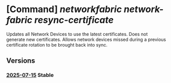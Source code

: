 # [Command] _networkfabric network-fabric resync-certificate_

Updates all Network Devices to use the latest certificates. Does not generate new certificates. Allows network devices missed during a previous certificate rotation to be brought back into sync.

## Versions

### [2025-07-15](/Resources/mgmt-plane/L3N1YnNjcmlwdGlvbnMve30vcmVzb3VyY2Vncm91cHMve30vcHJvdmlkZXJzL21pY3Jvc29mdC5tYW5hZ2VkbmV0d29ya2ZhYnJpYy9uZXR3b3JrZmFicmljcy97fS9yZXN5bmNjZXJ0aWZpY2F0ZXM=/2025-07-15.xml) **Stable**

<!-- mgmt-plane /subscriptions/{}/resourcegroups/{}/providers/microsoft.managednetworkfabric/networkfabrics/{}/resynccertificates 2025-07-15 -->
